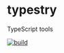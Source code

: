 # typestry
TypeScript tools

[![build](https://github.com/peterekjs/typestry/actions/workflows/node.js.yml/badge.svg?branch=main)](https://github.com/peterekjs/typestry/actions/workflows/node.js.yml)
